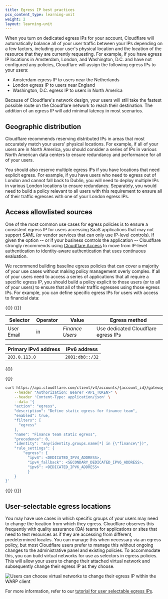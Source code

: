 ```yaml
---
title: Egress IP best practices
pcx_content_type: learning-unit
weight: 2
layout: learning-unit
---
```


When you turn on dedicated egress IPs for your account, Cloudflare will automatically balance all of your user traffic between your IPs depending on a few factors, including your user's physical location and the location of the resource that they are currently requesting. For example, if you have egress IP locations in Amsterdam, London, and Washington, D.C. and have not configured any policies, Cloudflare will assign the following egress IPs to your users:

- Amsterdam egress IP to users near the Netherlands
- London egress IP to users near England
- Washington, D.C. egress IP to users in North America

Because of Cloudflare's network design, your users will still take the fastest possible route on the Cloudflare network to reach their destination. The addition of an egress IP will add minimal latency in most scenarios.

## Geographic distribution

Cloudflare recommends reserving distributed IPs in areas that most accurately match your users' physical locations. For example, if all of your users are in North America, you should consider a series of IPs in various North American data centers to ensure redundancy and performance for all of your users.

You should also reserve multiple egress IPs if you have locations that need explicit egress. For example, if you have users who need to egress out of London and cannot fall back to Dublin, you will need to deploy multiple IPs in various London locations to ensure redundancy. Separately, you would need to build a policy relevant to all users with this requirement to ensure all of their traffic egresses with one of your London egress IPs.

## Access allowlisted sources

One of the most common use cases for egress policies is to ensure a consistent egress IP for users accessing SaaS applications that may not support SAML (or vendor services that can only use IP-level controls). If given the option -- or if your business controls the application -- Cloudflare strongly recommends using [Cloudflare Access](/cloudflare-one/policies/access/) to move from IP-level authentication to identity-aware authentication that uses continuous evaluation.

We recommend building baseline egress policies that can cover a majority of your use cases without making policy management overly complex. If all of your users need to access a series of applications that all require a specific egress IP, you should build a policy explicit to those users (or to all of your users) to ensure that all of their traffic egresses using those egress IPs. For example, you can define specific egress IPs for users with access to financial data:

{{<tabs labels="Dashboard | API">}}
{{<tab label="dashboard" no-code="true">}}

| Selector   | Operator | Value           | Egress method                       |
| ---------- | -------- | --------------- | ----------------------------------- |
| User Email | in       | _Finance Users_ | Use dedicated Cloudflare egress IPs |

| Primary IPv4 address | IPv6 address    |
| -------------------- | --------------- |
| `203.0.113.0`        | `2001:db8::/32` |

{{</tab>}}

{{<tab label="api" no-code="true">}}

```bash
curl https://api.cloudflare.com/client/v4/accounts/{account_id}/gateway/rules \
    --header "Authorization: Bearer <API_TOKEN>" \
    --header 'Content-Type: application/json' \
    --data '{
    "action": "egress",
    "description": "Define static egress for finance team",
    "enabled": true,
    "filters": [
      "egress"
    ],
    "name": "Finance team static egress",
    "precedence": 0,
    "identity": "any(identity.groups.name[*] in {\"finance\"})",
    "rule_settings": {
        "egress": {
          "ipv4": <DEDICATED_IPV4_ADDRESS>,
          "ipv4_fallback": <SECONDARY_DEDICATED_IPV6_ADDRESS>,
          "ipv6": <DEDICATED_IPV6_ADDRESS>
          }
    }
}'
```

{{</tab>}}
{{</tabs>}}

## User-selectable egress locations

You may have use cases in which specific groups of your users may need to change the location from which they egress. Cloudflare observes this frequently with quality assurance (QA) teams for applications or sites that need to test resources as if they are accessing from different, predetermined locales. You can manage this when necessary via an egress policy, but most Cloudflare users prefer to manage this without ongoing changes to the administrative panel and existing policies. To accommodate this, you can build virtual networks for use as selectors in egress policies. This will allow your users to change their attached virtual network and subsequently change their egress IP as they choose.

![Users can choose virtual networks to change their egress IP within the WARP client](/images/learning-paths/secure-internet-traffic/change-user-egress-warp.png)

For more information, refer to our [tutorial for user selectable egress IPs](/cloudflare-one/tutorials/user-selectable-egress-ips/).
